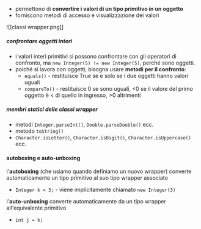 - permettono di **convertire i valori di un tipo primitivo in un oggetto**
- forniscono metodi di accesso e visualizzazione dei valori
 
![[classi wrapper.png]]
##### confrontare oggetti interi
- i valori interi primitivi si possono confrontare con gli operatori di confronto, ma `new Integer(5) != new Integer(5)`, perché sono oggetti.
- poiché si lavora con oggetti, bisogna usare **metodi per il confronto**:
	- `equals()` - restituisce True se e solo se i due oggetti hanno valori uguali
	- `compareTo()` - restituisce 0 se sono uguali, <0 se il valore del primo oggetto è < di quello in ingresso, >0 altrimenti

##### membri statici delle classi wrapper
- metodi `Integer.parseInt()`, `Double.parseDouble()` ecc.
- metodo `toString()`
- `Character.isLetter()`, `Character.isDigit()`, `Character.isUppercase()` ecc.

#### autoboxing e auto-unboxing
l'**autoboxing** (che usiamo quando definiamo un nuovo wrapper) converte automaticamente un tipo primitivo al suo tipo wrapper associato
- `Integer k = 3;` - viene implicitamente chiamato `new Integer(3)` 

l'**auto-unboxing** converte automaticamente da un tipo wrapper all'equivalente primitivo
- `int j = k;`